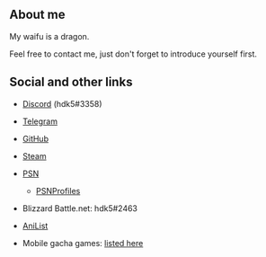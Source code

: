 ## About me

My waifu is a dragon.

Feel free to contact me, just don't forget to introduce yourself first.

## Social and other links

* <a href="https://discord.com/users/219173750980083712"><span class="iconify" data-icon="fa-brands:discord"></span> Discord</a> (hdk5#3358)

* <a href="https://t.me/hdk55"><span class="iconify" data-icon="fa-brands:telegram"></span> Telegram</a></p>

* <a href="https://github.com/hdk5"><span class="iconify" data-icon="fa-brands:github"></span> GitHub</a></p>

* <a href="http://steamcommunity.com/profiles/76561198020593357"><span class="iconify" data-icon="fa-brands:steam"></span> Steam</a>

* <a href="https://my.playstation.com/profile/hdkVS5"><span class="iconify" data-icon="fa-brands:playstation"></span> PSN</a>

  * <a href="https://psnprofiles.com/hdkVS5">PSNProfiles</a></li>

* <span class="iconify" data-icon="fa-brands:battle-net"></span> Blizzard Battle.net: hdk5#2463</p>

* <a href="https://anilist.co/user/hdk5/"><span class="iconify" data-icon="simple-icons:anilist"></span> AniList</a>

* <span class="iconify" data-icon="ic:baseline-casino"></span> Mobile gacha games: [listed here](/gacha)

<script src="https://code.iconify.design/2/2.0.3/iconify.min.js"></script>
